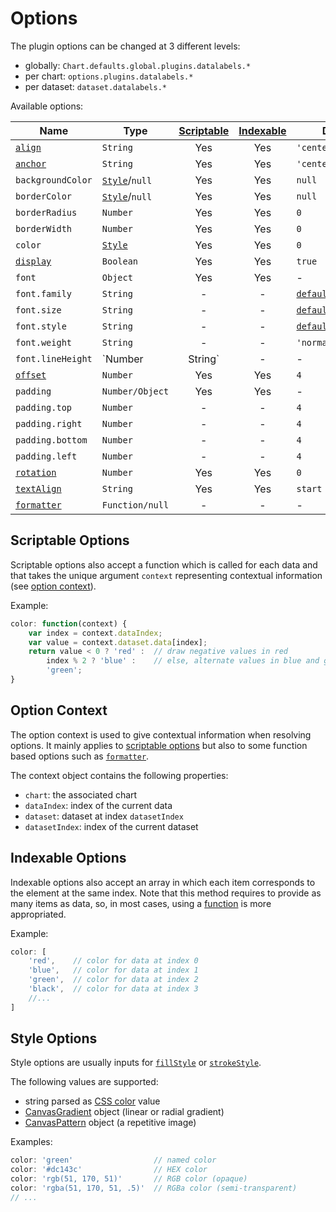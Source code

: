 # Options

The plugin options can be changed at 3 different levels:

- globally: `Chart.defaults.global.plugins.datalabels.*`
- per chart: `options.plugins.datalabels.*`
- per dataset: `dataset.datalabels.*`

Available options:

| Name | Type | [Scriptable](#scriptable-options) | [Indexable](#indexable-options) |  Default
| ---- | ---- | :----: | :----: | ----
| [`align`](positioning.md#alignment-and-offset) | `String` | Yes | Yes | `'center'`
| [`anchor`](positioning.md#anchoring) | `String` | Yes | Yes | `'center'`
| `backgroundColor` | [`Style`](#style-options)/`null` | Yes | Yes | `null`
| `borderColor` | [`Style`](#style-options)/`null` | Yes | Yes | `null`
| `borderRadius` | `Number` | Yes | Yes | `0`
| `borderWidth` | `Number` | Yes | Yes | `0`
| `color` | [`Style`](#style-options) | Yes | Yes | `0`
| [`display`](positioning.md#visibility) | `Boolean` | Yes | Yes | `true`
| `font` | `Object` | Yes | Yes | -
| `font.family` | `String` | - | - | [`defaultFontFamily`](http://www.chartjs.org/docs/latest/general/fonts.html)
| `font.size` | `String` | - | - | [`defaultFontSize`](http://www.chartjs.org/docs/latest/general/fonts.html)
| `font.style` | `String` | - | - | [`defaultFontStyle`](http://www.chartjs.org/docs/latest/general/fonts.html)
| `font.weight` | `String` | - | - | `'normal'`
| `font.lineHeight` | `Number|String` | - | - | `1.2`
| [`offset`](positioning.md#alignment-and-offset) | `Number` | Yes | Yes | `4`
| `padding` | `Number/Object` | Yes | Yes | -
| `padding.top` | `Number` | - | - | `4`
| `padding.right` | `Number` | - | - | `4`
| `padding.bottom` | `Number` | - | - | `4`
| `padding.left` | `Number` | - | - | `4`
| [`rotation`](positioning.md#rotation) | `Number` | Yes | Yes | `0`
| [`textAlign`](formatting.md#text-alignment) | `String` | Yes | Yes | `start`
| [`formatter`](formatting.md#data-transformation) | `Function/null` | - | - | -

## Scriptable Options

Scriptable options also accept a function which is called for each data and that takes the unique argument `context` representing contextual information (see [option context](options.md#option-context)).

Example:

```javascript
color: function(context) {
    var index = context.dataIndex;
    var value = context.dataset.data[index];
    return value < 0 ? 'red' :  // draw negative values in red
        index % 2 ? 'blue' :    // else, alternate values in blue and green
        'green';
}
```

## Option Context

The option context is used to give contextual information when resolving options. It mainly applies to [scriptable options](#scriptable-options) but also to some function based options such as [`formatter`](formatting.md#data-transformation).

The context object contains the following properties:

- `chart`: the associated chart
- `dataIndex`: index of the current data
- `dataset`: dataset at index `datasetIndex`
- `datasetIndex`: index of the current dataset

## Indexable Options

Indexable options also accept an array in which each item corresponds to the element at the same index. Note that this method requires to provide as many items as data, so, in most cases, using a [function](#scriptable-options) is more appropriated.

Example:

```javascript
color: [
    'red',    // color for data at index 0
    'blue',   // color for data at index 1
    'green',  // color for data at index 2
    'black',  // color for data at index 3
    //...
]
```

## Style Options

Style options are usually inputs for [`fillStyle`](https://developer.mozilla.org/en-US/docs/Web/API/CanvasRenderingContext2D/fillStyle) or [`strokeStyle`](https://developer.mozilla.org/en-US/docs/Web/API/CanvasRenderingContext2D/strokeStyle).

The following values are supported:

- string parsed as [CSS color](https://developer.mozilla.org/en-US/docs/Web/CSS/color_value) value
- [CanvasGradient](https://developer.mozilla.org/en-US/docs/Web/API/CanvasGradient) object (linear or radial gradient)
- [CanvasPattern](https://developer.mozilla.org/en-US/docs/Web/API/CanvasPattern) object (a repetitive image)

Examples:

```javascript
color: 'green'                  // named color
color: '#dc143c'                // HEX color
color: 'rgb(51, 170, 51)'       // RGB color (opaque)
color: 'rgba(51, 170, 51, .5)'  // RGBa color (semi-transparent)
// ...
```
